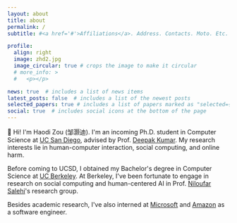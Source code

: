 ```yaml
---
layout: about
title: about
permalink: /
subtitle: #<a href='#'>Affiliations</a>. Address. Contacts. Moto. Etc.

profile:
  align: right
  image: zhd2.jpg
  image_circular: true # crops the image to make it circular
  # more_info: >
  #   <p></p>

news: true  # includes a list of news items
latest_posts: false  # includes a list of the newest posts
selected_papers: true # includes a list of papers marked as "selected={true}"
social: true  # includes social icons at the bottom of the page
---
```

👋 Hi! I'm Haodi Zou (邹灏迪). I'm an incoming Ph.D. student in Computer Science at [UC San Diego](https://cse.ucsd.edu/), advised by Prof. [Deepak Kumar](https://kumarde.com/). My research interests lie in human-computer interaction, social computing, and online harm.

Before coming to UCSD, I obtained my Bachelor's degree in Computer Science at [UC Berkeley](https://eecs.berkeley.edu/). At Berkeley, I've been fortunate to engage in research on social computing and human-centered AI in Prof. [Niloufar Salehi](https://niloufar.org/)'s research group.

Besides academic research, I've also interned at [Microsoft](https://www.microsoft.com/) and [Amazon](https://www.amazon.com/) as a software engineer.

<!-- **🔍 Research**

At Berkeley, I've engaged in research on **human-computer interaction** and **social computing** under the guidance of Professors [Niloufar Salehi](https://niloufar.org/), [Coye Cheshire](https://people.ischool.berkeley.edu/~coye/), and PhD candidate [Sijia Xiao](https://applexiao.com/). My work focuses on building systems to empower online harm survivors through a restorative justice framework.

Additionally, with Professor [Niloufar Salehi](https://niloufar.org/) and PhD student [Sabriya Alam](https://sites.google.com/view/sabriyaalam), I've conducted research in **human-centered AI**, specifically developing an AI-powered system to enhance healthcare communication.

My research experience also extends to the [Berkeley Artificial Intelligence Research (BAIR) Lab](https://bair.berkeley.edu/), where I've worked on improving the reliability of image captioning models under the mentorship of Professors [Trevor Darrell](https://people.eecs.berkeley.edu/~trevor/), [Joseph Gonzalez](https://people.eecs.berkeley.edu/~jegonzal/), [John Canny](https://people.eecs.berkeley.edu/~jfc/), and PhD candidates [Suzie Petryk](https://suziepetryk.com/) and [David Chan](https://dchan.cc/).

**💼 Industry**

Besides academic research, I've also interned at [Microsoft](https://www.microsoft.com/) and [Amazon](https://www.amazon.com/) as a software engineer.

**📸 [Photography](https://haodi-zou.github.io/photography/)** -->

